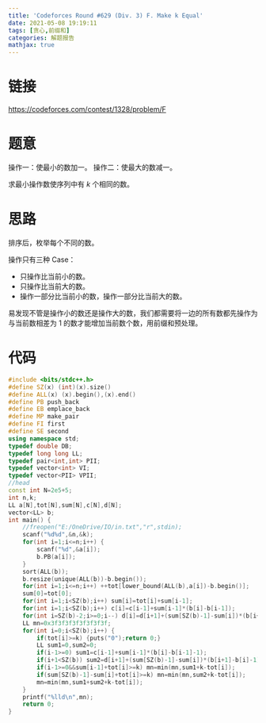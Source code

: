 ```yaml
---
title: 'Codeforces Round #629 (Div. 3) F. Make k Equal'
date: 2021-05-08 19:19:11
tags: [贪心,前缀和]
categories: 解题报告
mathjax: true
---
```


# 链接

<https://codeforces.com/contest/1328/problem/F>

# 题意

操作一：使最小的数加一。
操作二：使最大的数减一。

求最小操作数使序列中有 $k$ 个相同的数。

<!--more-->

# 思路

排序后，枚举每个不同的数。

操作只有三种 Case：

- 只操作比当前小的数。
- 只操作比当前大的数。
- 操作一部分比当前小的数，操作一部分比当前大的数。

易发现不管是操作小的数还是操作大的数，我们都需要将一边的所有数都先操作为与当前数相差为 $1$ 的数才能增加当前数个数，用前缀和预处理。

# 代码

```cpp
#include <bits/stdc++.h>
#define SZ(x) (int)(x).size()
#define ALL(x) (x).begin(),(x).end()
#define PB push_back
#define EB emplace_back
#define MP make_pair
#define FI first
#define SE second
using namespace std;
typedef double DB;
typedef long long LL;
typedef pair<int,int> PII;
typedef vector<int> VI;
typedef vector<PII> VPII;
//head
const int N=2e5+5;
int n,k;
LL a[N],tot[N],sum[N],c[N],d[N];
vector<LL> b;
int main() {
    //freopen("E:/OneDrive/IO/in.txt","r",stdin);
    scanf("%d%d",&n,&k);
    for(int i=1;i<=n;i++) {
        scanf("%d",&a[i]);
        b.PB(a[i]);
    }
    sort(ALL(b));
    b.resize(unique(ALL(b))-b.begin());
    for(int i=1;i<=n;i++) ++tot[lower_bound(ALL(b),a[i])-b.begin()];
    sum[0]=tot[0];
    for(int i=1;i<SZ(b);i++) sum[i]=tot[i]+sum[i-1];
    for(int i=1;i<SZ(b);i++) c[i]=c[i-1]+sum[i-1]*(b[i]-b[i-1]);
    for(int i=SZ(b)-2;i>=0;i--) d[i]=d[i+1]+(sum[SZ(b)-1]-sum[i])*(b[i+1]-b[i]);
    LL mn=0x3f3f3f3f3f3f3f3f;
    for(int i=0;i<SZ(b);i++) {
        if(tot[i]>=k) {puts("0");return 0;}
        LL sum1=0,sum2=0;
        if(i-1>=0) sum1=c[i-1]+sum[i-1]*(b[i]-b[i-1]-1);
        if(i+1<SZ(b)) sum2=d[i+1]+(sum[SZ(b)-1]-sum[i])*(b[i+1]-b[i]-1);
        if(i-1>=0&&sum[i-1]+tot[i]>=k) mn=min(mn,sum1+k-tot[i]);
        if(sum[SZ(b)-1]-sum[i]+tot[i]>=k) mn=min(mn,sum2+k-tot[i]);
        mn=min(mn,sum1+sum2+k-tot[i]);
    }
    printf("%lld\n",mn);
    return 0;
}
```